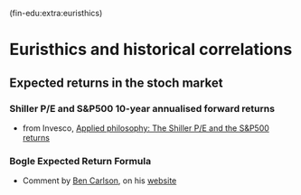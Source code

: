 (fin-edu:extra:euristhics)
# Euristhics and historical correlations

## Expected returns in the stoch market

### Shiller P/E and S&P500 10-year annualised forward returns

- from Invesco, [Applied philosophy: The Shiller P/E and the S&P500 returns](https://www.invesco.com/apac/en/institutional/insights/market-outlook/applied-philosophy-the-shiller-PE-and-SP-500-returns.html)

### Bogle Expected Return Formula

- Comment by [Ben Carlson](fin-edu:resources:people:carlson), on his [website](https://awealthofcommonsense.com/2025/06/expected-returns-in-the-stock-market/)
